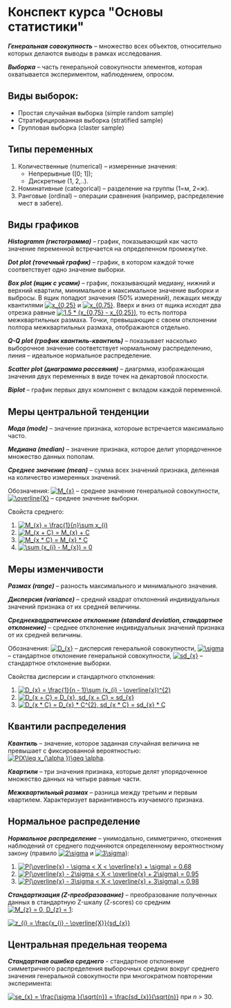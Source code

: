 # Конспект курса "Основы статистики"

**_Генеральная совокупность_** – множество всех объектов, относительно которых делаются выводы в рамках исследования.

**_Выборка_** – часть генеральной совокупности элементов, которая охватывается экспериментом, наблюдением, опросом.

## Виды выборок:

* Простая случайная выборка (simple random sample)
* Стратифицированная выборка (stratified sample)
* Групповая выборка (claster sample)

## Типы переменных

1. Количественные (numerical) – измеренные значения:
    * Непрерывные ([0; 1]);
    * Дискретные (1, 2,..).
2. Номинативные (categorical) – разделение на группы (1=м, 2=ж).
3. Ранговые (ordinal) – операции сравнения (например, распределение мест в забеге).

## Виды графиков

**_Histogramm (гистограмма)_** – график, показывающий как часто значение переменной встречается на определенном промежутке.

**_Dot plot (точечный график)_** – график, в котором каждой точке соответствует одно значение выборки.

**_Box plot (ящик с усами)_** – график, показывающий медиану, нижний и верхний квартили, минимальное и максимальное значение выборки и выбросы. В ящик попадют значения (50% измерений), лежащих между квантилями <a href="https://www.codecogs.com/eqnedit.php?latex=x_{0,25}" target="_blank"><img src="https://latex.codecogs.com/png.latex?x_{0,25}" title="x_{0,25}" /></a> и <a href="https://www.codecogs.com/eqnedit.php?latex=x_{0.25}" target="_blank"><img src="https://latex.codecogs.com/png.latex?x_{0,25}" title="x_{0.75}" /></a>. Вверх и вниз от ящика исходят два отрезка равные <a href="https://www.codecogs.com/eqnedit.php?latex=1.5&space;*&space;(x_{0,75}&space;-&space;x_{0,25})" target="_blank"><img src="https://latex.codecogs.com/png.latex?1.5&space;*&space;(x_{0,75}&space;-&space;x_{0,25})" title="1.5 * (x_{0,75} - x_{0,25})" /></a>, то есть полтора межквартильных размаха. Точки, превышающие с своем отклонении полтора межквартильных размаха, отображаются отдельно.

**_Q-Q plot (график квантиль-квантиль)_** – показывает насколько выборочное значение соответствует нормальному распределению, линия – идеальное нормальное распределение.

**_Scatter plot (диаграмма рассеяния)_** – диагрмма, изображающая значения двух переменных в виде точек на декартовой плоскости.

**_Biplot_** – график первых двух компонент с вкладом каждой переменной.

## Меры центральной тенденции

**_Мода (mode)_** – значение признака, котороые встречается максимально часто.

**_Медиана (median)_** – значение признака, которое делит упорядоченное множество данных пополам.

**_Среднее значение (mean)_** – сумма всех значений признака, деленная на количество измеренных значений.

Обозначения: <a href="https://www.codecogs.com/eqnedit.php?latex=M_{x}" target="_blank"><img src="https://latex.codecogs.com/png.latex?M_{x}" title="M_{x}" /></a> – среднее значение генеральной совокупности, <a href="https://www.codecogs.com/eqnedit.php?latex=\overline{X}" target="_blank"><img src="https://latex.codecogs.com/png.latex?\overline{X}" title="\overline{X}" /></a> – среднее значение выборки.

Свойста среднего:

1. <a href="https://www.codecogs.com/eqnedit.php?latex=M_{x}&space;=&space;\frac{1}{n}\sum&space;x_{i}" target="_blank"><img src="https://latex.codecogs.com/png.latex?M_{x}&space;=&space;\frac{1}{n}\sum&space;x_{i}" title="M_{x} = \frac{1}{n}\sum x_{i}" /></a>
2. <a href="https://www.codecogs.com/eqnedit.php?latex=M_{x&space;&plus;&space;C}&space;=&space;M_{x}&space;&plus;&space;C" target="_blank"><img src="https://latex.codecogs.com/png.latex?M_{x&space;&plus;&space;C}&space;=&space;M_{x}&space;&plus;&space;C" title="M_{x + C} = M_{x} + C" /></a>
3. <a href="https://www.codecogs.com/eqnedit.php?latex=M_{x&space;*&space;C}&space;=&space;M_{x}&space;*&space;C" target="_blank"><img src="https://latex.codecogs.com/png.latex?M_{x&space;*&space;C}&space;=&space;M_{x}&space;*&space;C" title="M_{x * C} = M_{x} * C" /></a>
4. <a href="https://www.codecogs.com/eqnedit.php?latex=\sum&space;(x_{i}&space;-&space;M_{x})&space;=&space;0" target="_blank"><img src="https://latex.codecogs.com/png.latex?\sum&space;(x_{i}&space;-&space;M_{x})&space;=&space;0" title="\sum (x_{i} - M_{x}) = 0" /></a>


## Меры изменчивости

**_Размах (range)_** – разность максимального и минимального значения.

**_Дисперсия (variance)_** – средний квадрат отклонений индивидуальных значений признака от их средней величины.

**_Среднеквадратическое отклонение (standard deviation, стандартное отклонение)_** – среднее отклонение индивидуальных значений признака от их средней величины.

Обозначения: <a href="https://www.codecogs.com/eqnedit.php?latex=D_{x}" target="_blank"><img src="https://latex.codecogs.com/png.latex?D_{x}" title="D_{x}" /></a> – дисперсия генеральной совокупности, <a href="https://www.codecogs.com/eqnedit.php?latex=\sigma" target="_blank"><img src="https://latex.codecogs.com/png.latex?\sigma" title="\sigma" /></a> – стандартное отклонение генеральной совокупности, <a href="https://www.codecogs.com/eqnedit.php?latex=sd_{x}" target="_blank"><img src="https://latex.codecogs.com/png.latex?sd_{x}" title="sd_{x}" /></a> – стандартное отклонение выборки.

Свойства дисперсии и стандартного отклонения:
1. <a href="https://www.codecogs.com/eqnedit.php?latex=D_{x}&space;=&space;\frac{1}{n&space;-&space;1}\sum&space;(x_{i}&space;-&space;\overline{x})^{2}" target="_blank"><img src="https://latex.codecogs.com/png.latex?D_{x}&space;=&space;\frac{1}{n&space;-&space;1}\sum&space;(x_{i}&space;-&space;\overline{x})^{2}" title="D_{x} = \frac{1}{n - 1}\sum (x_{i} - \overline{x})^{2}" /></a>
2. <a href="https://www.codecogs.com/eqnedit.php?latex=D_{x&space;&plus;&space;C}&space;=&space;D_{x},&space;sd_{x&space;&plus;&space;C}&space;=&space;sd_{x}" target="_blank"><img src="https://latex.codecogs.com/png.latex?D_{x&space;&plus;&space;C}&space;=&space;D_{x},&space;sd_{x&space;&plus;&space;C}&space;=&space;sd_{x}" title="D_{x + C} = D_{x}, sd_{x + C} = sd_{x}" /></a>
3. <a href="https://www.codecogs.com/eqnedit.php?latex=D_{x&space;*&space;C}&space;=&space;D_{x}&space;*&space;C^{2},&space;sd_{x&space;*&space;C}&space;=&space;sd_{x}&space;*&space;C" target="_blank"><img src="https://latex.codecogs.com/png.latex?D_{x&space;*&space;C}&space;=&space;D_{x}&space;*&space;C^{2},&space;sd_{x&space;*&space;C}&space;=&space;sd_{x}&space;*&space;C" title="D_{x * C} = D_{x} * C^{2}, sd_{x * C} = sd_{x} * C" /></a> 


## Квантили распределения

**_Квантиль_** – значение, которое заданная случайная величина не превышает с фиксированной вероятностью: <a href="https://www.codecogs.com/eqnedit.php?latex=P(X\leq&space;x_{\alpha&space;})\geq&space;\alpha" target="_blank"><img src="https://latex.codecogs.com/png.latex?P(X\leq&space;x_{\alpha&space;})\geq&space;\alpha" title="P(X\leq x_{\alpha })\geq \alpha" /></a>.

**_Квартили_** – три значения признака, которые делят упорядоченное множество данных на четыре равные части.

**_Межквартильный размах_** – разница между третьим и первым квартилем. Характеризует вариантивность изучаемого признака.

## Нормальное распределение

**_Нормальное распределение_** – унимодально, симметрично, отконения наблюдений от среднего подчиняются определенному вероятностному закону (правило <a href="https://www.codecogs.com/eqnedit.php?latex=2\sigma" target="_blank"><img src="https://latex.codecogs.com/png.latex?2\sigma" title="2\sigma" /></a> и <a href="https://www.codecogs.com/eqnedit.php?latex=3\sigma" target="_blank"><img src="https://latex.codecogs.com/png.latex?3\sigma" title="3\sigma" /></a>):
1. <a href="https://www.codecogs.com/eqnedit.php?latex=P(\overline{x}&space;-&space;\sigma&space;<&space;X&space;<&space;\overline{x}&space;&plus;&space;\sigma)&space;=&space;0.68" target="_blank"><img src="https://latex.codecogs.com/png.latex?P(\overline{x}&space;-&space;\sigma&space;<&space;X&space;<&space;\overline{x}&space;&plus;&space;\sigma)&space;=&space;0.68" title="P(\overline{x} - \sigma < X < \overline{x} + \sigma) = 0.68" /></a>
2. <a href="https://www.codecogs.com/eqnedit.php?latex=P(\overline{x}&space;-&space;2\sigma&space;<&space;X&space;<&space;\overline{x}&space;&plus;&space;2\sigma)&space;=&space;0.95" target="_blank"><img src="https://latex.codecogs.com/png.latex?P(\overline{x}&space;-&space;2\sigma&space;<&space;X&space;<&space;\overline{x}&space;&plus;&space;2\sigma)&space;=&space;0.95" title="P(\overline{x} - 2\sigma < X < \overline{x} + 2\sigma) = 0.95" /></a>
3. <a href="https://www.codecogs.com/eqnedit.php?latex=P(\overline{x}&space;-&space;3\sigma&space;<&space;X&space;<&space;\overline{x}&space;&plus;&space;3\sigma)&space;=&space;0.98" target="_blank"><img src="https://latex.codecogs.com/png.latex?P(\overline{x}&space;-&space;3\sigma&space;<&space;X&space;<&space;\overline{x}&space;&plus;&space;3\sigma)&space;=&space;0.98" title="P(\overline{x} - 3\sigma < X < \overline{x} + 3\sigma) = 0.98" /></a>

**_Стандартизация (Z-преобразование)_** – преобразование полученных данных в стандартную Z-шкалу (Z-scores) со средним <a href="https://www.codecogs.com/eqnedit.php?latex=M_{z}&space;=&space;0,&space;D_{z}&space;=&space;1" target="_blank"><img src="https://latex.codecogs.com/png.latex?M_{z}&space;=&space;0,&space;D_{z}&space;=&space;1" title="M_{z} = 0, D_{z} = 1" /></a>:

<a href="https://www.codecogs.com/eqnedit.php?latex=z_{i}&space;=&space;\frac{x_{i}&space;-&space;\overline{X}}{sd_{x}}" target="_blank"><img src="https://latex.codecogs.com/png.latex?z_{i}&space;=&space;\frac{x_{i}&space;-&space;\overline{X}}{sd_{x}}" title="z_{i} = \frac{x_{i} - \overline{X}}{sd_{x}}" /></a>

## Центральная предельная теорема

**_Стандартная ошибка среднего_** - стандартное отклонение симметричного распределения выборочных средних вокруг среднего значения генеральной совокупности при многократном повторении эксперимента: 

<a href="https://www.codecogs.com/eqnedit.php?latex=se_{x}&space;=&space;\frac{\sigma&space;}{\sqrt{n}}&space;=&space;\frac{sd_{x}}{\sqrt{n}}" target="_blank"><img src="https://latex.codecogs.com/gif.latex?se_{x}&space;=&space;\frac{\sigma&space;}{\sqrt{n}}&space;=&space;\frac{sd_{x}}{\sqrt{n}}" title="se_{x} = \frac{\sigma }{\sqrt{n}} = \frac{sd_{x}}{\sqrt{n}}" /></a> при _n_ > 30.